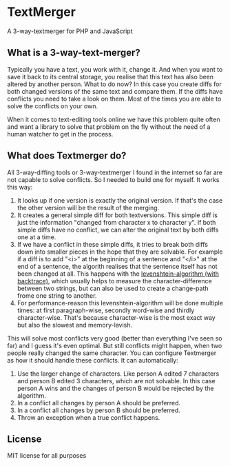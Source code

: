 # TextMerger
A 3-way-textmerger for PHP and JavaScript

## What is a 3-way-text-merger?

Typically you have a text, you work with it, change it. And when you want to save it back to its central storage, you realise that this text has also been altered by another person. What to do now? In this case you create diffs for both changed versions of the same text and compare them. If the diffs have conflicts you need to take a look on them. Most of the times you are able to solve the conflicts on your own.

When it comes to text-editing tools online we have this problem quite often and want a library to solve that problem on the fly without the need of a human watcher to get in the process.

## What does Textmerger do?

All 3-way-diffing tools or 3-way-textmerger I found in the internet so far are not capable to solve conflicts. So I needed to build one for myself. It works this way:

1. It looks up if one version is exactly the original version. If that's the case the other version will be the result of the merging.
2. It creates a general simple diff for both textversions. This simple diff is just the information "changed from character x to character y". If both simple diffs have no conflict, we can alter the original text by both diffs one at a time.
3. If we have a conflict in these simple diffs, it tries to break both diffs down into smaller pieces in the hope that they are solvable. For example if a diff is to add "&lt;i&gt;" at the beginning of a sentence and "&lt;/i&gt;" at the end of a sentence, the algorith realises that the sentence itself has not been changed at all. This happens with the [levenshtein-algorithm (with backtrace)](https://en.wikipedia.org/wiki/Levenshtein_distance), which usually helps to measure the character-difference between two strings, but can also be used to create a change-path frome one string to another.
4. For performance-reason this levenshtein-algorithm will be done multiple times: at first paragraph-wise, secondly word-wise and thirdly character-wise. That's because character-wise is the most exact way but also the slowest and memory-lavish.

This will solve most conflicts very good (better than everything I've seen so far) and I guess it's even optimal. But still conflicts might happen, when two people really changed the same character. You can configure Textmerger as how it should handle these conflicts. It can automatically:

1. Use the larger change of characters. Like person A edited 7 characters and person B edited 3 characters, which are not solvable. In this case person A wins and the changes of person B would be rejected by the algorithm.
2. In a conflict all changes by person A should be preferred.
3. In a conflict all changes by person B should be preferred.
4. Throw an exception when a true conflict happens.

## License

MIT license for all purposes
